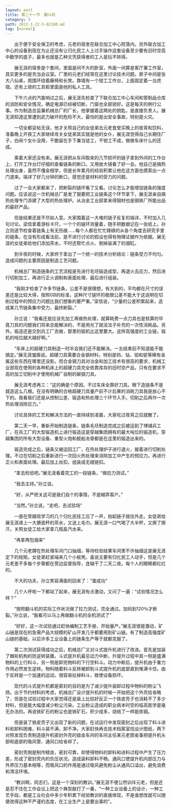```yaml
---
layout: post
title: 第二十一节　翻斗机
category: 5
path: 2012-1-22-5-02100.md
tag: [normal]
---
```


　　出于便于安全保卫的考虑，元老的宿舍在联合加工中心院落内。另外联合加工中心的设备到现在为止还没有让归化民工人上过手操作这套设备至少要有旧时空高中数学的底子，最多也就是乙种文凭获得者的工人是玩不转得。

　　展无涯的宿舍是个套间，里面是间不大的卧室，外面一间算是客厅兼工作室，其实更多的是充当会议室。厂里的元老们经常在这里讨论技术问题。房子中间是张大八仙桌，周围环绕着藤椅和长凳。靠墙有一个钳工工作台，上面固定着一台虎钳。还有上锁的工具柜里面是他的私人工具。

　　下午六点的汽笛响过之后，展无涯先检查了下联合加工中心车间和管制品仓库的消防和安全情况，确定电源已经被切断，门窗也全部锁好。这是每天的例行公事。作为制造总监兼机械总厂的厂长，他掌握着这两处的钥匙，是直接负责人。展无涯知道这里遭到武力破坏的危险不大，最怕的是出安全事故，特别是火灾。

　　一切全都妥帖无误，他才关照自己的女徒弟去元老食堂买晚上的夜宵和饮料，准备晚上开夜工大家继续攻关女徒弟其实就是他的女仆，展无涯觉得自己长期住厂子，白闹个女仆没用，干脆留在手下兼当徒工，干钳工不成，做做车床什么的还成。

　　乘着大家还没有来。展无涯把从车间取来的几节损坏的链子拿到外间的工作台上，打开工作台灯仔细的查看链条的断口。又用放大镜看了好一会。他自己是搞热处理出身，虽然不懂金相学，但是长年累月的经验积累让他在这方面也摸索出一点门道来。端详了好几分钟的断口，感觉还是材料的受力的问题。

　　过了一会大家都来了，把断裂的链环看了又看。讨论怎么才能增加链条的强度问题。应该说这一次机械总厂是发了狠要把工业链条这个环节拿下，展无涯亲自搞热处理专门添建了大型的热处理炉。从冶金工业部拿来得钢材也是钢铁厂所能出品的最好产品。

　　但是结果还是不尽如人意。大家围着这一大堆的链子反复的端详，不时加入几句讨论。梁信拿着游标卡尺，一个个的链环测量着，随手把数据记在一张纸上。孙立则逐节检查着链条上有无伤痕……每个人都在忙忙碌碌的从各个角度去研究手里的链条，在没有形成看法前，是不进行讨论的假设也得有物理证据作为依据。展无涯的女徒弟给他们添加茶水，不时还帮忙点火、倒掉装满了的烟缸。

　　到半夜的时候，大家终于拿出了一个统一的技术分析结论：链条受力不均匀。造成问题的主要原因是制造工艺问题。

　　机械总厂制造链条的工艺流程是先进行毛坯锻造成型，再退火去应力，然后进行切削加工，再进行正火调制和表面处理，最后进行组装。

　　“我刚才检查了许多节链条，公差不是很理想，有大到的，平均都在尺寸的误差还是比较大得，按照GB的标准，这种尺寸链环的极限公差不能大于这说明在切削过程中的预应力问题比我们想象的要严重。”梁信说，“少量的公差积累起来，造成某几节链条集中受力，最终断裂。”

　　孙立说：“我看还是应该先加工再做热处理，就算耗费一点刀具也是核算的毕竟刀具的问题我们将来总能解决的，不是用光了就没法子补充的一次性消耗品。另外，锻造还是交到兵工厂去做，那里的锻机比这里要大。这样高强度的工业链，锻机的吨位越大越好啊。”

　　“车床上的超硬刀具制造一时半会我们还不能解决。一五结束前不知道能不能搞定。”展无涯皱眉说。超硬刀具需要合金钢材料，特别是钨、钴、钽和铌等稀有金属这些东西在哪里还没影。而合金钢刀具对冶金和加工技术有很高的要求，机械工业部现在使用的各种机床上的超硬刀具完全依靠库存的旧时空产品，只有在要求不高的加工切削中才使用机械厂自制的碳钢刀具。

　　展无涯考虑再三：“这的确是个原因，不过车床全靠好刀具。眼下造链条不是就造这么几根。在没有明确的合格超硬刀具量产前不计后果的消耗刀具我是放心不下的。我看我们还是从控制公差、锻造和热处理三个环节入手。切削之后再作一次热处理消除应力。”

　　讨论具体的工艺和解决方法的一直持续到凌晨，大家吃过夜宵之后就散了。

　　第二天一早，重新开始制造链条，链条毛坯制造完成之后被运到了博铺兵工厂，在兵工厂的大型锻造机上进行锻造这是穿越集团拥有的最大吨位的锻造机，穿越集团的所有大型设备、重型火炮和舰船龙骨都是在这里的锻造出来的。

　　锻造完成之后，链条又被运回工厂，在热处理炉子进行退火，接着进行切削处理。不过在切削之后重新进行一次回火热处理来消除加工中产生的预应力。再进行正火和表面处理。最后加上丝扣，组装成无缝链扣。

　　“拿去检验吧。”展无涯看着完工的一段链条，“做拉力测试。”

　　“我去主持。”孙立说。

　　“好，从严把关这可是我们自个的事情，不是糊弄客户。”

　　“当然。”孙立说，“走吧，去试验场”

　　一直在旁跟班学习的几个归化民技工应了一声，抬起链子就往外走。女徒弟给展无涯递上一大搪瓷杯的茶水，又送上毛巾。展无涯一口气喝了大半杯，又擦了擦汗。关照女徒工给大家拿几瓶盐汽水来。

　　“再拿两包烟来”

　　几个元老蹲在热处理车间门口抽烟，等待检验结果车间里不许抽烟这是展无涯定下的规矩。女徒弟赶紧端来几个小板凳。虽说主要有归化民工人动手，但是几个元老差不多每个步骤都在旁边监督指导，连轴干了二天二夜。每个人的眼睛都红红的。

　　不大的功夫，孙立笑容满面的回来了：“蛋成功”

　　几个人呼啦一下都站了起来，展无涯有点激动，又问了一遍：“试验情况怎么样？”

　　“按照翻斗机的实际工作状况做了拉力测试，完全通过。加码到120％才断裂。”孙立说，“我看可以马上再做翻斗机的全机测试了”

　　“好好，这一次试验通过赶快编制工艺手册，开始量产。”展无涯很是激动，矿山链是现在的急需产品大规模的矿山开发几乎都要用到矿山链。有了制造高强度矿山链的基础，以后许多工业设备上的链条生产等于就都克服了。

　　第二次测试获得成功之后，机械总厂又对斗式提升机进行了改进。首先是加装了棘轮机构的防逆转装置。斗式提升机最忌动力中断，升提升过程中其一侧是盛满物料的上行料斗，另一侧是卸完物料的下行空料斗。动力中断后，提升机由于重力作用必然发生逆转。物料随着料斗反转被卸到斗式提升机的底部直到堆满卡住。由于反转是一个加速的运动，很容易扯掉料斗，致使设备损坏。

　　现代的斗式提升机都是密封的目的是为了减少提升装卸过程中物料的粉尘飞扬。出于节约材料的考虑，机械总厂设计提升机的时候一开始把这个外壳给省略了，但是在试验过程中大家觉得还是装上比较好反正一个铁皮壳子也消耗不了多少材料，但是能大幅度减少粉尘污染。工业粉尘造成的职业病本时空的临高医学是毫无办法的。再说铁矿石的粉尘也是铁矿石，积少成多，烧结了一样能炼钢。

　　但是装了铁皮壳子又出现了新的问题，在试运行中发现密封之后出现了料斗进料和卸料困难，料斗装不满，卸不净。大家赶快再去技术档案室找设计图纸，两下对照发现负责制造提升机密封外壳的钣金车间的车间主任某元老图省事把提升机头部和底部的吸风管、通风口给省却了。

　　密封壳倒是制作精良，密封可靠，却使得物料的卸料和进料过程中产生了压力差，形成了密封壳内的负压状况。造成装料卸料不畅。通风口使提升机内部压力与外界压力基本相等，而吸风口的作用是通过吸风避免粉尘从通风口溢出，避免浪费和清洁环境。

　　“教训啊，同志们，这是一个深刻的教训。”展无涯不便公然训斥元老，但是还是忍不住在工作会议上把这个典型敲打了一番，“一种工业设备上的设计，一种工艺手段，都是工业社会中多少年积累下经验教训的直接体现，不是谁想改就可以随便改得这种不严谨的态度，在工业生产上是要出事的”。